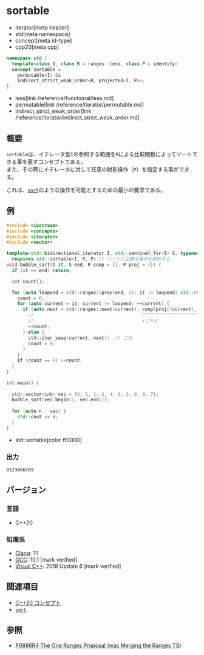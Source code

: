 # sortable
* iterator[meta header]
* std[meta namespace]
* concept[meta id-type]
* cpp20[meta cpp]

```cpp
namespace std {
  template<class I, class R = ranges::less, class P = identity>
  concept sortable =
    permutable<I> &&
    indirect_strict_weak_order<R, projected<I, P>>;
}
```
* less[link /reference/functional/less.md]
* permutable[link /reference/iterator/permutable.md]
* indirect_strict_weak_order[link /reference/iterator/indirect_strict_weak_order.md]

## 概要

`sortable`は、イテレータ型`I`の参照する範囲を`R`による比較関数によってソートできる事を表すコンセプトである。  
また、その際にイテレータに対して任意の射影操作（`P`）を指定する事ができる。

これは、[`sort`](/reference/algorithm/sort.md)のような操作を可能とするための最小の要求である。

## 例
```cpp example
#include <iostream>
#include <concepts>
#include <iterator>
#include <vector>

template<std::bidirectional_iterator I, std::sentinel_for<I> S, typename R = std::ranges::less, typename P = std::identity>
  requires std::sortable<I, R, P> // ソートに必要な操作を制約する
void bubble_sort(I it, S end, R comp = {}, P proj = {}) {
  if (it == end) return;

  int count{};

  for (auto loopend = std::ranges::prev(end, 1); it != loopend; std::ranges::advance(loopend, -count)) {
  	count = 0;
  	for (auto current = it; current != loopend; ++current) {
      if (auto next = std::ranges::next(current); comp(proj(*current), proj(*next))) {
        //                                        ^^^^^^^^^^^^^^^^^^^^^^^^^^^^^^^^^ 
        //                                        ↑これと
        ++count;
      } else {
        std::iter_swap(current, next);  // これ
        count = 0;
      }
  	}
  	if (count == 0) ++count;
  }
}

int main() {
  
  std::vector<int> vec = {9, 5, 1, 2, 4, 6, 3, 0, 8, 7};
  bubble_sort(vec.begin(), vec.end());
  
  for (auto n : vec) {
    std::cout << n;
  }
}
```
* std::sortable[color ff0000]

### 出力
```
0123456789
```

## バージョン
### 言語
- C++20

### 処理系
- [Clang](/implementation.md#clang): ??
- [GCC](/implementation.md#gcc): 10.1 [mark verified]
- [Visual C++](/implementation.md#visual_cpp): 2019 Update 6 [mark verified]

## 関連項目

- [C++20 コンセプト](/lang/cpp20/concepts.md)
- [`sort`](/reference/algorithm/sort.md)

## 参照

- [P0896R4 The One Ranges Proposal (was Merging the Ranges TS)](http://www.open-std.org/jtc1/sc22/wg21/docs/papers/2018/p0896r4.pdf)
